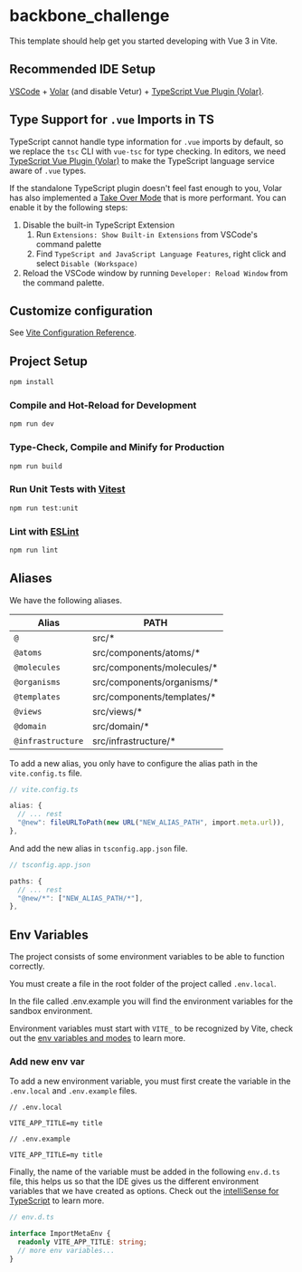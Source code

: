 # backbone_challenge

This template should help get you started developing with Vue 3 in Vite.

## Recommended IDE Setup

[VSCode](https://code.visualstudio.com/) + [Volar](https://marketplace.visualstudio.com/items?itemName=Vue.volar) (and disable Vetur) + [TypeScript Vue Plugin (Volar)](https://marketplace.visualstudio.com/items?itemName=Vue.vscode-typescript-vue-plugin).

## Type Support for `.vue` Imports in TS

TypeScript cannot handle type information for `.vue` imports by default, so we replace the `tsc` CLI with `vue-tsc` for type checking. In editors, we need [TypeScript Vue Plugin (Volar)](https://marketplace.visualstudio.com/items?itemName=Vue.vscode-typescript-vue-plugin) to make the TypeScript language service aware of `.vue` types.

If the standalone TypeScript plugin doesn't feel fast enough to you, Volar has also implemented a [Take Over Mode](https://github.com/johnsoncodehk/volar/discussions/471#discussioncomment-1361669) that is more performant. You can enable it by the following steps:

1. Disable the built-in TypeScript Extension
    1) Run `Extensions: Show Built-in Extensions` from VSCode's command palette
    2) Find `TypeScript and JavaScript Language Features`, right click and select `Disable (Workspace)`
2. Reload the VSCode window by running `Developer: Reload Window` from the command palette.

## Customize configuration

See [Vite Configuration Reference](https://vitejs.dev/config/).

## Project Setup

```sh
npm install
```

### Compile and Hot-Reload for Development

```sh
npm run dev
```

### Type-Check, Compile and Minify for Production

```sh
npm run build
```

### Run Unit Tests with [Vitest](https://vitest.dev/)

```sh
npm run test:unit
```

### Lint with [ESLint](https://eslint.org/)

```sh
npm run lint
```

## Aliases

We have the following aliases.

| Alias              | PATH                        |
| ------------------ | --------------------------- |
| `@`                | src/\*                      |
| `@atoms`           | src/components/atoms/\*     |
| `@molecules`       | src/components/molecules/\* |
| `@organisms`       | src/components/organisms/\* |
| `@templates`       | src/components/templates/\* |
| `@views`           | src/views/\*                |
| `@domain`          | src/domain/\*               |
| `@infrastructure`  | src/infrastructure/\*       |

To add a new alias, you only have to configure the alias path in the `vite.config.ts` file.

```typescript
// vite.config.ts

alias: {
  // ... rest
  "@new": fileURLToPath(new URL("NEW_ALIAS_PATH", import.meta.url)),
},
```

And add the new alias in `tsconfig.app.json` file.

```typescript
// tsconfig.app.json

paths: {
  // ... rest
  "@new/*": ["NEW_ALIAS_PATH/*"],
},
```

## Env Variables

The project consists of some environment variables to be able to function correctly.

You must create a file in the root folder of the project called `.env.local`.

In the file called .env.example you will find the environment variables for the sandbox environment.

Environment variables must start with `VITE_` to be recognized by Vite, check out the [env variables and modes](https://vitejs.dev/guide/env-and-mode.html) to learn more.

### Add new env var

To add a new environment variable, you must first create the variable in the `.env.local` and `.env.example` files.

```
// .env.local

VITE_APP_TITLE=my title
```

```
// .env.example

VITE_APP_TITLE=my title
```

Finally, the name of the variable must be added in the following `env.d.ts` file, this helps us so that the IDE gives us the different environment variables that we have created as options. Check out the [intelliSense for TypeScript](https://vitejs.dev/guide/env-and-mode.html#intellisense-for-typescript) to learn more.

```typescript
// env.d.ts

interface ImportMetaEnv {
  readonly VITE_APP_TITLE: string;
  // more env variables...
}
```
